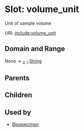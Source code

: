 
# Slot: volume_unit


Unit of sample volume

URI: [include:volume_unit](https://w3id.org/include/volume_unit)


## Domain and Range

None &#8594;  <sub>0..1</sub> [String](types/String.md)

## Parents


## Children


## Used by

 * [Biospecimen](Biospecimen.md)

